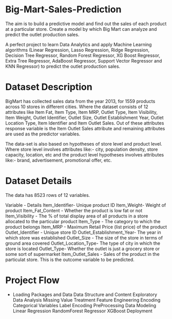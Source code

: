 # Big-Mart-Sales-Prediction
The aim is to build a predictive model and find out the sales of each product at a particular store. Create a model by which Big Mart can analyze and predict the outlet production sales.

A perfect project to learn Data Analytics and apply Machine Learning algorithms (Linear Regression, Lasso Regression, Ridge Regression, Decision Tree Regressor, Random Forest Regressor, XG Boost Regressor, Extra Tree Regressor, AdaBoost Regressor, Support Vector Regressor and KNN Regressor) to predict the outlet production sales.

# Dataset Description
BigMart has collected sales data from the year 2013, for 1559 products across 10 stores in different cities. Where the dataset consists of 12 attributes like Item Fat, Item Type, Item MRP, Outlet Type, Item Visibility, Item Weight, Outlet Identifier, Outlet Size, Outlet Establishment Year, Outlet Location Type, Item Identifier and Item Outlet Sales. Out of these attributes response variable is the Item Outlet Sales attribute and remaining attributes are used as the predictor variables.

The data-set is also based on hypotheses of store level and product level. Where store level involves attributes like:- city, population density, store capacity, location, etc and the product level hypotheses involves attributes like:- brand, advertisement, promotional offer, etc.

# Dataset Details

The data has 8523 rows of 12 variables.

Variable - Details
Item_Identifier- Unique product ID
Item_Weight- Weight of product
Item_Fat_Content - Whether the product is low fat or not
Item_Visibility - The % of total display area of all products in a store allocated to the particular product
Item_Type - The category to which the product belongs
Item_MRP - Maximum Retail Price (list price) of the product
Outlet_Identifier - Unique store ID
Outlet_Establishment_Year- The year in which store was established
Outlet_Size - The size of the store in terms of ground area covered
Outlet_Location_Type- The type of city in which the store is located
Outlet_Type- Whether the outlet is just a grocery store or some sort of supermarket
Item_Outlet_Sales - Sales of the product in the particulat store. This is the outcome variable to be predicted.

# Project Flow

* Loading Packages and Data
Data Structure and Content
Exploratory Data Analysis
Missing Value Treatment
Feature Engineering
Encoding Categorical Variables
Label Encoding
PreProcessing Data
Modeling
Linear Regression
RandomForest Regressor
XGBoost
Deployment
